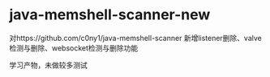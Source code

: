 # java-memshell-scanner-new
对https://github.com/c0ny1/java-memshell-scanner 新增listener删除、valve检测与删除、websocket检测与删除功能

学习产物，未做较多测试
